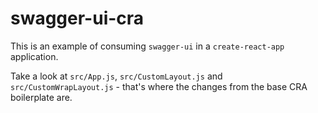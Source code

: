 # swagger-ui-cra

This is an example of consuming `swagger-ui` in a `create-react-app` application.

Take a look at `src/App.js`, `src/CustomLayout.js` and `src/CustomWrapLayout.js` - that's where the changes from the base CRA boilerplate are.
